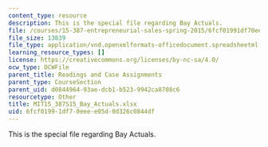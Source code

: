 ```yaml
---
content_type: resource
description: This is the special file regarding Bay Actuals.
file: /courses/15-387-entrepreneurial-sales-spring-2015/6fcf01991df70eeee05d0d326c0844df_MIT15_387S15_Bay_Actuals.xlsx
file_size: 13839
file_type: application/vnd.openxmlformats-officedocument.spreadsheetml.sheet
learning_resource_types: []
license: https://creativecommons.org/licenses/by-nc-sa/4.0/
ocw_type: OCWFile
parent_title: Readings and Case Assignments
parent_type: CourseSection
parent_uid: d0844964-93ae-dcb1-b523-9942ca8708c6
resourcetype: Other
title: MIT15_387S15_Bay_Actuals.xlsx
uid: 6fcf0199-1df7-0eee-e05d-0d326c0844df
---
```

This is the special file regarding Bay Actuals.